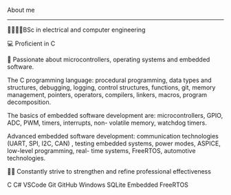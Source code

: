 About me 
______________________________________________________________________________________________

👩🏼‍💻💡BSc in electrical and computer engineering 

💻 Proficient in C

🚀 Passionate about microcontrollers, operating systems and embedded software. 

The C programming language: procedural programming, data types and structures, debugging, logging, control structures, functions, git, memory management, pointers, operators, compilers, linkers, macros, program decomposition.

The basics of embedded software development are: microcontrollers, GPIO, ADC, PWM, timers, interrupts, non- volatile memory, watchdog timers.

Advanced embedded software development: communication technologies (UART, SPI, I2C, CAN) , testing embedded systems, power modes, ASPICE, low-level programming, real- time systems, FreeRTOS, automotive technologies.

👨‍💻 Constantly strive to strengthen and refine professional effectiveness 


  C    C#    VSCode    Git    GitHub    Windows    SQLite    Embedded   FreeRTOS
